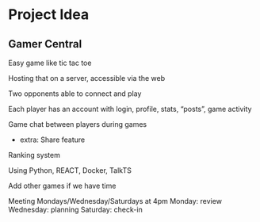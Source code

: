 # Project Idea

## Gamer Central

Easy game like tic tac toe

Hosting that on a server, accessible via the web

Two opponents able to connect and play

Each player has an account with login, profile, stats, “posts”, game activity

Game chat between players during games

- extra: Share feature

Ranking system

Using Python, REACT, Docker, TalkTS

Add other games if we have time



Meeting Mondays/Wednesday/Saturdays at 4pm
Monday: review
Wednesday: planning
Saturday: check-in
